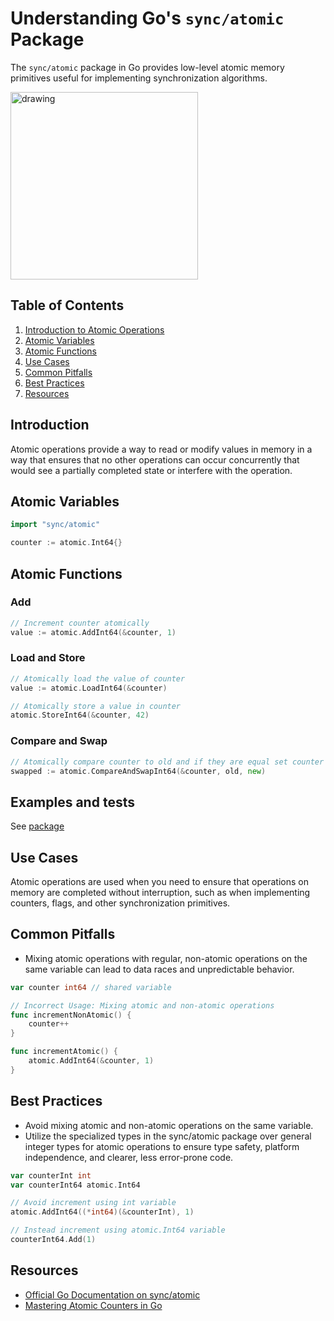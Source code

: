 # Understanding Go's `sync/atomic` Package

The `sync/atomic` package in Go provides low-level atomic memory primitives useful for implementing synchronization
algorithms.

<img src="https://golangforall.com/assets/kanat.svg" alt="drawing" height="300"/>

## Table of Contents

1. [Introduction to Atomic Operations](#introduction)
2. [Atomic Variables](#atomic-variables)
3. [Atomic Functions](#atomic-functions)
4. [Use Cases](#use-cases)
5. [Common Pitfalls](#common-pitfalls)
6. [Best Practices](#best-practices)
7. [Resources](#resources)

## Introduction

Atomic operations provide a way to read or modify values in memory in a way that ensures that no other operations can
occur concurrently that would see a partially completed state or interfere with the operation.

## Atomic Variables

```go
import "sync/atomic"

counter := atomic.Int64{}
```

## Atomic Functions

### Add

```go
// Increment counter atomically
value := atomic.AddInt64(&counter, 1)
```

### Load and Store

```go
// Atomically load the value of counter
value := atomic.LoadInt64(&counter)

// Atomically store a value in counter
atomic.StoreInt64(&counter, 42)
```

### Compare and Swap

```go
// Atomically compare counter to old and if they are equal set counter to new
swapped := atomic.CompareAndSwapInt64(&counter, old, new)
```

## Examples and tests

See [package](.)

## Use Cases

Atomic operations are used when you need to ensure that operations on memory are completed without interruption, such as
when implementing counters, flags, and other synchronization primitives.

## Common Pitfalls

- Mixing atomic operations with regular, non-atomic operations on the same variable can lead to data races and
  unpredictable behavior.

```go
var counter int64 // shared variable

// Incorrect Usage: Mixing atomic and non-atomic operations
func incrementNonAtomic() {
    counter++
}

func incrementAtomic() {
    atomic.AddInt64(&counter, 1)
}
```

## Best Practices

- Avoid mixing atomic and non-atomic operations on the same variable.
- Utilize the specialized types in the sync/atomic package over general integer types for atomic operations to ensure
  type safety, platform independence, and clearer, less error-prone code.

```go
var counterInt int
var counterInt64 atomic.Int64

// Avoid increment using int variable
atomic.AddInt64((*int64)(&counterInt), 1)

// Instead increment using atomic.Int64 variable
counterInt64.Add(1)
```

## Resources

- [Official Go Documentation on sync/atomic](https://pkg.go.dev/sync/atomic)
- [Mastering Atomic Counters in Go](https://towardsdev.com/mastering-atomic-counters-in-go-a-guide-to-efficient-state-management-cbcd2a4e5b0)

